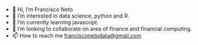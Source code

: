 - 👋 Hi, I’m Francisco Neto
- 👀 I’m interested in data science, python and R.
- 🌱 I’m currently learning javascript.
- 💞️ I’m looking to collaborate on area of finance and financial computing.
- 📫 How to reach me francisconetodata@gmail.com 

